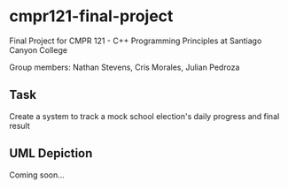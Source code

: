 # cmpr121-final-project

Final Project for CMPR 121 - C++ Programming Principles at Santiago Canyon College

Group members: Nathan Stevens, Cris Morales, Julian Pedroza

## Task

Create a system to track a mock school election's daily progress and final result

## UML Depiction

Coming soon...
